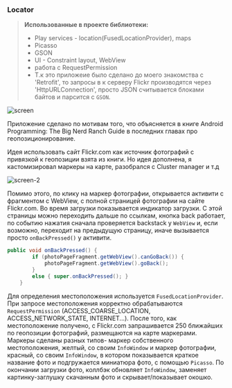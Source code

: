 ### Locator
> **Использованные в проекте библиотеки:** 
> - Play services - location(FusedLocationProvider), maps
> - Picasso
> - GSON
> - UI - Constraint layout, WebView
> - работа с RequestPermission
> - Т.к это приложеие было сделано до моего знакомства с 'Retrofit', то запросы в к серверу Flickr производятся через 'HttpURLConnection', просто JSON считывается блоками байтов и парсится c `GSON`.

![screen](https://user-images.githubusercontent.com/18750579/32324651-29eb9e8e-bfdd-11e7-95ef-1961a340144b.gif)

Приложение сделано по мотивам того, что объясняется в книге	Android Programming: The Big Nerd Ranch Guide в последних главах про геопозиционирование.

Идея использовать сайт Flickr.com как источник фотографий с привязкой к геопозиции взята из книги. Но идея дополнена, я кастомизировал маркеры на карте, разобрался с Cluster manager и т.д

![screen-2](https://user-images.githubusercontent.com/18750579/32324913-ffaaa6c8-bfdd-11e7-9de5-b522b1a8dae5.gif)

Помимо этого, по клику на маркер фотографии, открывается активити с фрагментом с WebView, с полной страницей фотографии на сайте Flickr.com. 
Во время загрузки показывается индикатор загрузки.
С этой страницы можно переходить дальше по ссылкам, кнопка back работает, по событию нажатия сначала проверяется backstack у `WebView` и, если возможно, переходит на предыдущую страницу, иначе вызывается просто `onBackPressed()` у активити.

```java
public void onBackPressed() {
        if (photoPageFragment.getWebView().canGoBack()) {
            photoPageFragment.getWebView().goBack();
        }
        else { super.onBackPressed(); }
    }
```

Для определения местоположения используется `FusedLocationProvider`. При запросе местоположения корректно обрабатываются `RequestPermission` (ACCESS_COARSE_LOCATION, ACCESS_NETWORK_STATE, INTERNET...).
После того, как местоположение получено, с Flickr.com запрашивается 250 ближайших по геопозиции фотографий, размещаются на карте маркерами.
Маркеры сделаны разных типов- маркер собственного местоположения, желтый, со своим `InfoWindow` и маркер фотографии, красный, со своим `InfoWindow`, в котором показывается краткое название фото и подгружается миниатюра фото, с помощью `Picasso`. 
По окончании загрузки фото, коллбэк обновляет `InfoWindow`, заменяет картинку-заглушку скачанным фото и скрывает/показывает окошко. 
